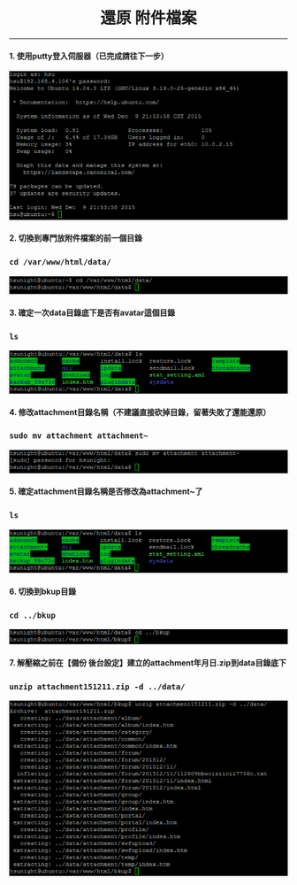 # **<center>還原 附件檔案</center>**

---

#### 1. 使用putty登入伺服器（已完成請往下一步）
![](../img/inst_part1/part1_4.png)

#### 2. 切換到專門放附件檔案的前一個目錄
### ```cd /var/www/html/data/```
![](../img/bkup_part3/part3_1.png)

#### 3. 確定一次data目錄底下是否有avatar這個目錄
### ```ls```
![](../img/sr_part3/part3_1.png)

#### 4. 修改attachment目錄名稱（不建議直接砍掉目錄，留著失敗了還能還原）
### ```sudo mv attachment attachment~```
![](../img/sr_part3/part3_2.png)

#### 5. 確定attachment目錄名稱是否修改為attachment~了
### ```ls```
![](../img/sr_part3/part3_3.png)

#### 6. 切換到bkup目錄
### ```cd ../bkup```
![](../img/sr_part3/part3_4.png)

#### 7. 解壓縮之前在【備份 後台設定】建立的attachment年月日.zip到data目錄底下
### ```unzip attachment151211.zip -d ../data/```
![](../img/sr_part3/part3_5.png)